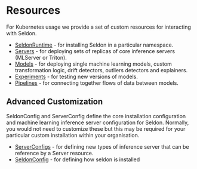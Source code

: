 # Resources

For Kubernetes usage we provide a set of custom resources for interacting with Seldon.

* [SeldonRuntime](./seldonruntime.md) - for installing Seldon in a particular namespace.
* [Servers](./server.md) - for deploying sets of replicas of core inference servers (MLServer or Triton).
* [Models](./model.md) - for deploying single machine learning models, custom transformation logic, drift detectors, outliers detectors and explainers.
* [Experiments](./experiment.md) - for testing new versions of models.
* [Pipelines](./pipeline.md) - for connecting together flows of data between models.

## Advanced Customization

SeldonConfig and ServerConfig define the core installation configuration and machine learning inference server
configuration for Seldon. Normally, you would not need to customize these but this may be required for
your particular custom installation within your organisation.

* [ServerConfigs](./serverconfig.md) - for defining new types of inference server that can
be reference by a Server resource.
* [SeldonConfig](./seldonconfig.md) - for defining how seldon is installed

